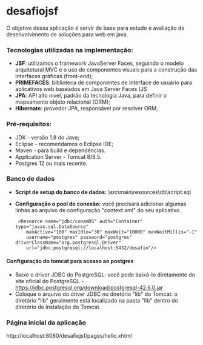 
# desafiojsf

O objetivo dessa aplicação é servir de base para estudo e avaliação de desenvolvimento de soluções para web em java.

### Tecnologias utilizadas na implementação:

 - **JSF**: utilizamos o framework JavaServer Faces, seguindo o modelo arquitetural MVC e o uso de componentes visuais para a construção das interfaces gráficas (front-end);
 - **PRIMEFACES**: biblioteca de componentes de interface de usuário para aplicativos web baseados em Java Server Faces (JS
 - **JPA**: API alto nível, padrão da tecnologia Java, para definir o mapeamento objeto relacional (ORM);
 - **Hibernate**: provedor JPA, responsável por resolver ORM;

###  Pré-requisitos:

 - JDK - versão 1.8 do Java;
 - Eclipse - recomendamos o Eclipse IDE;
 - Maven - para build e dependências.
 - Application Server - Tomcat 8/8.5.
 - Postgres 12 ou mais recente.

###  Banco de dados
 - **Script de setup do banco de dados:** \src\main\resources\db\script.sql
 - **Configuração o pool de conexão:** você precisará adicionar algumas linhas ao arquivo de configuração "context.xml" do seu aplicativo. 

    	<Resource name="jdbc/conamDS" auth="Container" type="javax.sql.DataSource"
           maxActive="100" maxIdle="30" maxWait="10000" maxWaitMillis="-1"
           username="postgres" password="postgres" driverClassName="org.postgresql.Driver"
           url="jdbc:postgresql://localhost:5432/desafio"/>
#### Configuração do tomcat para acesso ao postgres
 - Baixe o driver JDBC do PostgreSQL: você pode baixá-lo diretamente do site oficial do PostgreSQL - https://jdbc.postgresql.org/download/postgresql-42.6.0.jar
 - Coloque o arquivo do driver JDBC no diretório "lib" do Tomcat: o diretório "lib" geralmente está localizado na pasta "lib" dentro do diretório de instalação do Tomcat.

###  Página inicial da aplicação
http://localhost:8080/desafiojsf/pages/hello.xhtml
